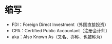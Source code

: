 # 缩写
- FDI：Foreign Direct Investment（外国直接投资）
- CPA：Certified Public Accountant（注册会计师）
- aka：Also Known As（又名、亦称、也被称为）